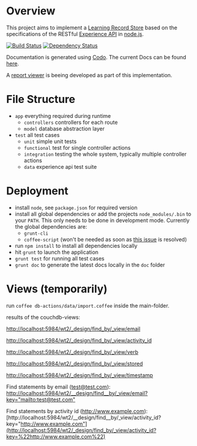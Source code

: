 # Overview
This project aims to implement a [Learning Record Store](https://en.wikipedia.org/wiki/Learning_Record_Store) based on the specifications of the RESTful [Experience API](http://www.adlnet.gov/tla/experience-api) in [node.js](http://nodejs.org/).

[![Build Status](https://travis-ci.org/webtech-uos/nodejs-lrs.png)](https://travis-ci.org/webtech-uos/nodejs-lrs)
[![Dependency Status](https://gemnasium.com/webtech-uos/nodejs-lrs.png)](https://gemnasium.com/webtech-uos/nodejs-lrs)

Documentation is generated using [Codo](https://github.com/coffeedoc/codo).
The current Docs can be found [here](http://coffeedoc.info/github/webtech-uos/nodejs-lrs).

A [report viewer](https://github.com/jvogtherr/ExperienceReportViewer) is beeing developed as part of this implementation.

# File Structure
 * `app` everything required during runtime
   * `controllers` controllers for each route
   * `model` database abstraction layer
 * `test` all test cases
   * `unit` simple unit tests
   * `functional` test for single controller actions
   * `integration` testing the whole system, typically multiple controller actions
   * `data` experience api test suite

# Deployment
* install `node`, see `package.json` for required version
* install all global dependencies or add the projects `node_modules/.bin` to your `PATH`. This only needs to be done in development mode. Currently the global dependencies are:
  * `grunt-cli`
  * `coffee-script` (won't be needed as soon as [this issue](https://github.com/remy/nodemon/issues/210) is resolved)
* run `npm install` to install all dependencies locally
* hit `grunt` to launch the application
* `grunt test` for running all test cases
* `grunt doc` to generate the latest docs locally in the `doc` folder

# Views (temporarily)
run `coffee db-actions/data/import.coffee` inside the main-folder.

results of the couchdb-views:

[http://localhost:5984/wt2/_design/find_by/_view/email](http://localhost:5984/wt2/_design/find_by/_view/email)

[http://localhost:5984/wt2/_design/find_by/_view/activity_id](http://localhost:5984/wt2/_design/find_by/_view/activity_id)

[http://localhost:5984/wt2/_design/find_by/_view/verb](http://localhost:5984/wt2/_design/find_by/_view/verb)

[http://localhost:5984/wt2/_design/find_by/_view/stored](http://localhost:5984/wt2/_design/find_by/_view/stored)

[http://localhost:5984/wt2/_design/find_by/_view/timestamp](http://localhost:5984/wt2/_design/find_by/_view/timestamp)

Find statements by email (test@test.com):
[http://localhost:5984/wt2/__design/find__by/_view/email?key="mailto:test@test.com"](http://localhost:5984/wt2/_design/find_by/_view/email?key=%22mailto:test@test.com%22)

Find statements by activity id (http://www.example.com):
[http://localhost:5984/wt2/__design/find__by/_view/activity_id?key="http://www.example.com"](http://localhost:5984/wt2/_design/find_by/_view/activity_id?key=%22http://www.example.com%22)
